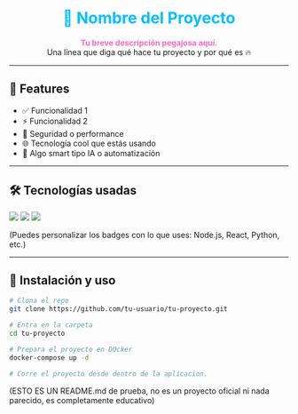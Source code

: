 <h1 align="center" style="color:#00bfff;">🚀 Nombre del Proyecto</h1>

<p align="center">
  <b style="color:#ff69b4;">Tu breve descripción pegajosa aquí.</b><br/>
  Una línea que diga qué hace tu proyecto y por qué es 🔥
</p>

---

## 🌈 Features

- ✅ Funcionalidad 1
- ⚡️ Funcionalidad 2
- 🔐 Seguridad o performance
- 🌐 Tecnología cool que estás usando
- 🧠 Algo smart tipo IA o automatización

---

## 🛠️ Tecnologías usadas

<img src="https://img.shields.io/badge/Tech1-000?style=for-the-badge&logo=Tech1&logoColor=white"/>
<img src="https://img.shields.io/badge/Tech2-00599C?style=for-the-badge&logo=Tech2&logoColor=white"/>
<img src="https://img.shields.io/badge/Tech3-F7DF1E?style=for-the-badge&logo=Tech3&logoColor=black"/>

(Puedes personalizar los badges con lo que uses: Node.js, React, Python, etc.)

---

## 🚧 Instalación y uso

```bash
# Clona el repo
git clone https://github.com/tu-usuario/tu-proyecto.git

# Entra en la carpeta
cd tu-proyecto

# Prepara el proyecto en DOcker
docker-compose up -d

# Corre el proyecto desde dentro de la aplicacion.

```
(ESTO ES UN README.md de prueba, no es un proyecto oficial ni nada parecido, es completamente educativo)
